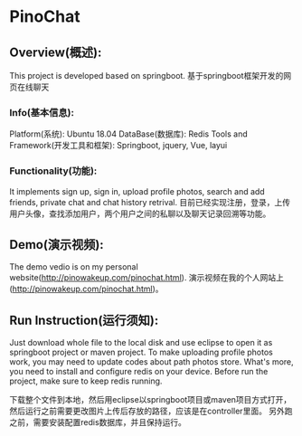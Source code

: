 # PinoChat

## Overview(概述):
This project is developed based on springboot. 
基于springboot框架开发的网页在线聊天

### Info(基本信息):
Platform(系统): Ubuntu 18.04
DataBase(数据库): Redis
Tools and Framework(开发工具和框架): Springboot, jquery, Vue, layui

### Functionality(功能): 
It implements sign up, sign in, upload profile photos, search and add friends, private chat and chat history retrival.
目前已经实现注册，登录，上传用户头像，查找添加用户，两个用户之间的私聊以及聊天记录回溯等功能。

## Demo(演示视频):
The demo vedio is on my personal website(http://pinowakeup.com/pinochat.html).
演示视频在我的个人网站上(http://pinowakeup.com/pinochat.html)。

## Run Instruction(运行须知):
Just download whole file to the local disk and use eclipse to open it as springboot project or maven project.
To make uploading profile photos work, you may need to update codes about path photos store.
What's more, you need to install and configure redis on your device. Before run the project, make sure to keep redis running.

下载整个文件到本地，然后用eclipse以springboot项目或maven项目方式打开，然后运行之前需要更改图片上传后存放的路径，应该是在controller里面。
另外跑之前，需要安装配置redis数据库，并且保持运行。


